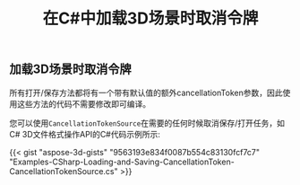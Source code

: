 ﻿---
title: 在C#中加载3D场景时取消令牌
linktitle: 加载3D场景时取消令牌
type: docs
weight: 80
url: /zh/net/cancellationtoken-while-loading-a-3d-scene/
description: 您可以使用CancellationTokenSource在C# 3D文件操作和转换API的任何时候取消保存/打开任务。
---
## **加载3D场景时取消令牌**
所有打开/保存方法都将有一个带有默认值的额外cancellationToken参数，因此使用这些方法的代码不需要修改即可编译。

您可以使用`CancellationTokenSource`在需要的任何时候取消保存/打开任务，如C# 3D文件格式操作API的C#代码示例所示:

{{< gist "aspose-3d-gists" "9563193e834f0087b554c83130fcf7c7" "Examples-CSharp-Loading-and-Saving-CancellationToken-CancellationTokenSource.cs" >}}
